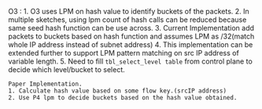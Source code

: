 O3 :
    1. O3 uses LPM on hash value to identify buckets of the packets.
    2. In multiple sketches, using lpm count of hash calls can be reduced because same seed hash function can be use across.
    3. Current Implementation add packets to buckets based on hash function and assumes LPM as /32(match whole IP address instead of subnet address)
    4. This implementation can be extended further to support LPM pattern matching on src IP address of variable length.
    5. Need to fill `tbl_select_level table` from control plane to decide which level/bucket to select.

    Paper Implementation.
    1. Calculate hash value based on some flow key.(srcIP address)
    2. Use P4 lpm to decide buckets based on the hash value obtained.